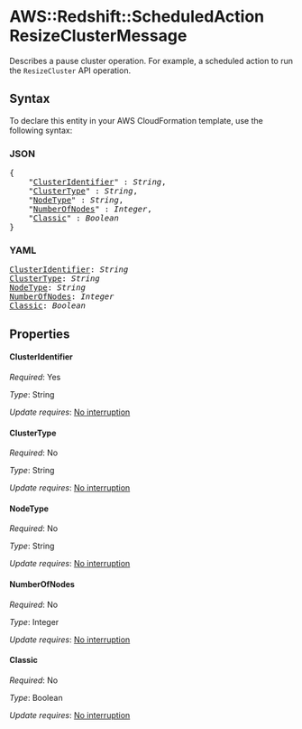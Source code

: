 # AWS::Redshift::ScheduledAction ResizeClusterMessage

Describes a pause cluster operation. For example, a scheduled action to run the `ResizeCluster` API operation.

## Syntax

To declare this entity in your AWS CloudFormation template, use the following syntax:

### JSON

<pre>
{
    "<a href="#clusteridentifier" title="ClusterIdentifier">ClusterIdentifier</a>" : <i>String</i>,
    "<a href="#clustertype" title="ClusterType">ClusterType</a>" : <i>String</i>,
    "<a href="#nodetype" title="NodeType">NodeType</a>" : <i>String</i>,
    "<a href="#numberofnodes" title="NumberOfNodes">NumberOfNodes</a>" : <i>Integer</i>,
    "<a href="#classic" title="Classic">Classic</a>" : <i>Boolean</i>
}
</pre>

### YAML

<pre>
<a href="#clusteridentifier" title="ClusterIdentifier">ClusterIdentifier</a>: <i>String</i>
<a href="#clustertype" title="ClusterType">ClusterType</a>: <i>String</i>
<a href="#nodetype" title="NodeType">NodeType</a>: <i>String</i>
<a href="#numberofnodes" title="NumberOfNodes">NumberOfNodes</a>: <i>Integer</i>
<a href="#classic" title="Classic">Classic</a>: <i>Boolean</i>
</pre>

## Properties

#### ClusterIdentifier

_Required_: Yes

_Type_: String

_Update requires_: [No interruption](https://docs.aws.amazon.com/AWSCloudFormation/latest/UserGuide/using-cfn-updating-stacks-update-behaviors.html#update-no-interrupt)

#### ClusterType

_Required_: No

_Type_: String

_Update requires_: [No interruption](https://docs.aws.amazon.com/AWSCloudFormation/latest/UserGuide/using-cfn-updating-stacks-update-behaviors.html#update-no-interrupt)

#### NodeType

_Required_: No

_Type_: String

_Update requires_: [No interruption](https://docs.aws.amazon.com/AWSCloudFormation/latest/UserGuide/using-cfn-updating-stacks-update-behaviors.html#update-no-interrupt)

#### NumberOfNodes

_Required_: No

_Type_: Integer

_Update requires_: [No interruption](https://docs.aws.amazon.com/AWSCloudFormation/latest/UserGuide/using-cfn-updating-stacks-update-behaviors.html#update-no-interrupt)

#### Classic

_Required_: No

_Type_: Boolean

_Update requires_: [No interruption](https://docs.aws.amazon.com/AWSCloudFormation/latest/UserGuide/using-cfn-updating-stacks-update-behaviors.html#update-no-interrupt)

